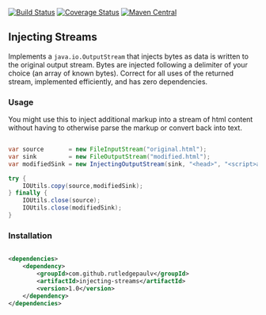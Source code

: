 [![Build Status](https://travis-ci.org/RutledgePaulV/injecting-streams.svg)](https://travis-ci.org/RutledgePaulV/injecting-streams)
[![Coverage Status](https://coveralls.io/repos/RutledgePaulV/injecting-streams/badge.svg?branch=develop&service=github)](https://coveralls.io/github/RutledgePaulV/injecting-streams?branch=develop)
[![Maven Central](https://maven-badges.herokuapp.com/maven-central/com.github.rutledgepaulv/injecting-streams/badge.svg)](https://maven-badges.herokuapp.com/maven-central/com.github.rutledgepaulv/injecting-streams)

## Injecting Streams

Implements a `java.io.OutputStream` that injects bytes as data is written to the original output stream. Bytes are
injected following a delimiter of your choice (an array of known bytes). Correct for all uses of the returned stream,
implemented efficiently, and has zero dependencies.

### Usage

You might use this to inject additional markup into a stream of html content without having to otherwise parse the
markup or convert back into text.

```java

var source       = new FileInputStream("original.html");
var sink         = new FileOutputStream("modified.html");
var modifiedSink = new InjectingOutputStream(sink, "<head>", "<script>alert('hello, world')</script>");

try {
    IOUtils.copy(source,modifiedSink);
} finally {
    IOUtils.close(source);
    IOUtils.close(modifiedSink);
}

```

### Installation

```xml 

<dependencies>
    <dependency>
        <groupId>com.github.rutledgepaulv</groupId>
        <artifactId>injecting-streams</artifactId>
        <version>1.0</version>
    </dependency>
</dependencies>

```